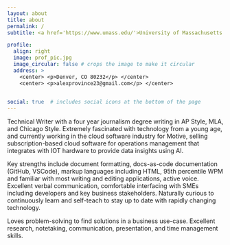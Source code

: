 ```yaml
---
layout: about
title: about
permalink: /
subtitle: <a href='https://www.umass.edu/'>University of Massachusetts Amherst</a>. B.A. Journalism, Psychology

profile:
  align: right
  image: prof_pic.jpg
  image_circular: false # crops the image to make it circular
  address: >
    <center> <p>Denver, CO 80232</p> </center> 
    <center> <p>alexprovince23@gmail.com</p> </center> 
  

social: true  # includes social icons at the bottom of the page
---
```


Technical Writer with a four year journalism degree writing in AP Style, MLA, and Chicago Style. Extremely fascinated with technology from a young age, and currently working in the cloud software industry for Motive, selling subscription-based cloud software for operations management that integrates with IOT hardware to provide data insights using AI.

Key strengths include document formatting, docs-as-code documentation (GitHub, VSCode), markup languages including HTML, 95th percentile WPM and familiar with most writing and editing applications, active voice. Excellent verbal communication, comfortable interfacing with SMEs including developers and key business stakeholders. Naturally curious to continuously learn and self-teach to stay up to date with rapidly changing technology.

Loves problem-solving to find solutions in a business use-case. Excellent research, notetaking, communication, presentation, and time management skills.
